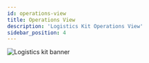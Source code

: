 ```yaml
---
id: operations-view
title: Operations View
description: 'Logistics Kit Operations View'
sidebar_position: 4
---
```


![Logistics kit banner](@site/static/img/kits/logistics/logistics-kit-logo.svg)
